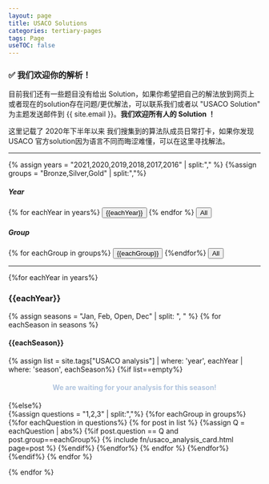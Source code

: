 ```yaml
---
layout: page
title: USACO Solutions
categories: tertiary-pages
tags: Page
useTOC: false
---
```


<script src="{{ site.baseurl }}/js/usaco-search.js"></script>
<div class="info">
  <h3>✅ 我们欢迎你的解析！</h3>
  目前我们还有一些题目没有给出 Solution，如果你希望把自己的解法放到网页上或者现在的solution存在问题/更优解法，可以联系我们或者以 "USACO Solution" 为主题发送邮件到 {{ site.email }}。<strong>我们欢迎所有人的 Solution ！</strong>
</div>

这里记载了 2020年下半年以来 我们搜集到的算法队成员日常打卡，如果你发现 USACO 官方solution因为语言不同而晦涩难懂，可以在这里寻找解法。

---
<!-- Add new years HERE BELOW -->
{% assign years = "2021,2020,2019,2018,2017,2016" | split:"," %}
{%assign groups = "Bronze,Silver,Gold" | split:","%}

##### Year

<div class="button-box">
  {% for eachYear in years%}
    <button class="main-button" onClick="usaco_selector('{{eachYear}}');" id="btnYear{{eachYear}}"> {{eachYear}} </button>
  {% endfor %}
  <button class="main-button" onClick="usaco_selector('all');" id="btnYearAll"> All </button>
</div>

##### Group

<div class="button-box">
  {% for eachGroup in groups%}
    <button class="main-button" onClick="usaco_group_selector('{{eachGroup}}');" id="btnGroup{{eachGroup}}"> {{eachGroup}} </button>
  {%endfor%}
  <button class="main-button" onClick="usaco_group_selector('all');" id="btnGroupAll"> All </button>
</div>

---
<!-- Below are the Auto-generation Code for All USACO Posts-->
{%for eachYear in years%}
<div class="jsBox" id="box{{eachYear}}">
  <h3><strong>{{eachYear}}</strong></h3>
  {% assign seasons = "Jan, Feb, Open, Dec" | split: ", " %}
  {% for eachSeason in seasons %}
    <h4>{{eachSeason}}</h4>
    {% assign list = site.tags["USACO analysis"] | where: 'year', eachYear | where: 'season', eachSeason%}
    {%if list==empty%}
      <center><h4><font color="LightSteelBlue">We are waiting for your analysis for this season!</font></h4></center>
    {%else%}
      <div class="horizontal-flex-box">
        {%assign questions = "1,2,3" | split:","%}
        {%for eachGroup in groups%}
          {%for eachQuestion in questions%}
            {% for post in list %}
              {%assign Q = eachQuestion | abs%}
              {%if post.question == Q and post.group==eachGroup%}
                {% include fn/usaco_analysis_card.html page=post %}
              {%endif%}
            {%endfor%}
          {% endfor %}
        {%endfor%}
      </div>
    {%endif%}
  {% endfor %}
</div>

{% endfor %}
